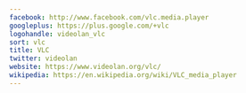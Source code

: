 ```yaml
---
facebook: http://www.facebook.com/vlc.media.player
googleplus: https://plus.google.com/+vlc
logohandle: videolan_vlc
sort: vlc
title: VLC
twitter: videolan
website: https://www.videolan.org/vlc/
wikipedia: https://en.wikipedia.org/wiki/VLC_media_player
---
```

